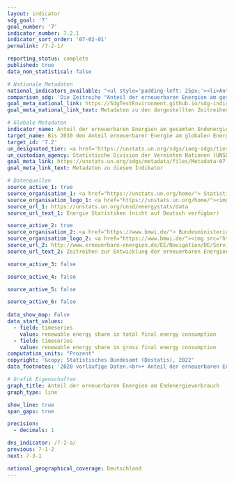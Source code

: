 ```yaml
---
layout: indicator    
sdg_goal: '7'    
goal_number: '7'    
indicator_number: 7.2.1    
indicator_sort_order: '07-02-01'    
permalink: /7-2-1/    

reporting_status: complete    
published: true    
data_non_statistical: false    

# Nationale Metadaten    
national_indicators_available: "<ul style='padding-left: 25px;'><li>Anteil der erneuerbaren Energien am gesamten Endenergieverbrauch</li> <li> Anteil der erneuerbaren Energien am Bruttoendenergieverbrauch</li></ul>"    
comparison_sdg: 'Die Zeitreihe "Anteil der erneuerbaren Energien am gesamten Endenergieverbrauch" entspricht den globalen Metadaten. Die Zeitreihe "Anteil der erneuerbaren Energien am Bruttoendenergieverbrauch" bietet zusätzliche Informationen.'    
goal_meta_national_link: https://SdgTestEnvironment.github.io/sdg-indicators/public/MetaDe/7.2.1.pdf    
goal_meta_national_link_text: Metadaten zu den dargestellten Zeitreihen    

# Globale Metadaten    
indicator_name: Anteil der erneuerbaren Energien am gesamten Endenergieverbrauch    
target_name: Bis 2030 den Anteil erneuerbarer Energie am globalen Energiemix deutlich erhöhen    
target_id: '7.2'    
un_designated_tier: <a href='https://unstats.un.org/sdgs/iaeg-sdgs/tier-classification/' title='Klicken Sie hier um weitere Informationen zur UN-Tier-Klassifikation zu erhalten.'  target='_blank'>Tier I</a>    
un_custodian_agency: Statistische Division der Vereinten Nationen (UNSD)<br>Internationale Energieagentur (IEA)<br>Internationale Organisation für erneuerbare Energien (IRENA)    
goal_meta_link: https://unstats.un.org/sdgs/metadata/files/Metadata-07-02-01.pdf    
goal_meta_link_text: Metadaten zu diesem Indikator        

# Datenquellen
source_active_1: true
source_organisation_1: <a href="https://unstats.un.org/home/"> Statistische Division der Vereinten Nationen </a>
source_organisation_logo_1: <a href="https://unstats.un.org/home/"><img src="https://g205sdgs.github.io/sdg-indicators/public/OrgImgDe/unsd.png" alt="Logo unsd" style="height:60px; width:148px"/></a>
source_url_1: https://unstats.un.org/unsd/energystats/data
source_url_text_1: Energie Statistiken (nicht auf Deutsch verfügbar)

source_active_2: true
source_organisation_2: <a href="https://www.bmwi.de/"> Bundesministerium für Wirtschaft und Klimaschutz (BMWK) </a>
source_organisation_logo_2: <a href="https://www.bmwi.de/"><img src="https://g205sdgs.github.io/sdg-indicators/public/OrgImgDe/bmwk.png" alt="Logo bmwk" style="height:60px; width:148px"/></a>
source_url_2: http://www.erneuerbare-energien.de/EE/Navigation/DE/Service/Erneuerbare_Energien_in_Zahlen/Zeitreihen/zeitreihen.html
source_url_text_2: Zeitreihen zur Entwicklung der erneuerbaren Energien in Deutschland

source_active_3: false

source_active_4: false

source_active_5: false

source_active_6: false
    
data_show_map: False    
data_start_values: 
  - field: timeseries
    value: renewable energy share in total final energy consumption
  - field: timeseries
    value: renewable energy share in gross final energy consumption    
computation_units: "Prozent"    
copyright: '&copy; Statistisches Bundesamt (Destatis), 2022'    
data_footnotes: '2020 vorläufige Daten.<br>• Anteil der erneuerbaren Energien am gesamten Endenergieverbrauch: Daten sind nur bis 2017 verfügbar.'    

# Grafik Eigenschaften    
graph_title: Anteil der erneuerbaren Energien am Endenergieverbrauch    
graph_type: line    

show_line: true
span_gaps: true

precision:
  - decimals: 1    

dns_indicator: /7-2-a/
previous: 7-1-2    
next: 7-3-1    

national_geographical_coverage: Deutschland    
---
```


<span></span>